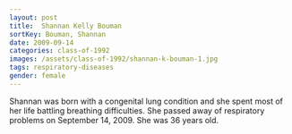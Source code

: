 ```yaml
---
layout: post
title:  Shannan Kelly Bouman
sortKey: Bouman, Shannan
date: 2009-09-14
categories: class-of-1992
images: /assets/class-of-1992/shannan-k-bouman-1.jpg
tags: respiratory-diseases
gender: female
---
```

Shannan was born with a congenital lung condition and she spent most of her life battling breathing difficulties. She passed away of respiratory problems on September 14, 2009. She was 36 years old.
